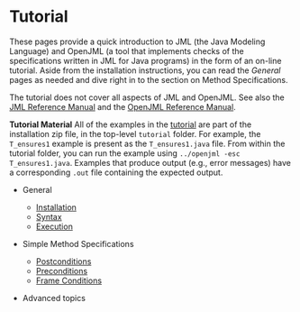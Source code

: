 # Tutorial

These pages provide a quick introduction to JML (the Java Modeling Language) and 
OpenJML (a tool that implements checks of the specifications written in JML for Java programs)
in the form of an on-line tutorial.
Aside from the installation instructions, you can read the _General_ pages as needed and dive right in to the section on Method Specifications.

The tutorial does not cover all aspects of JML and OpenJML. See also the 
[JML Reference Manual](../documentation/JML_Reference_Manual.pdf)
and the [OpenJML Reference Manual](../documentation/OpenJMLUserGuide.pdf).

**Tutorial Material** All of the examples in the [tutorial](../index) are part of the installation
zip file, in the top-level `tutorial` folder. For example, the `T_ensures1`
example is present as the `T_ensures1.java` file. From within the tutorial
folder, you can run the example using `../openjml -esc T_ensures1.java`.
Examples that produce output (e.g., error messages) have a corresponding `.out`
file containing the expected output.


* General
  * [Installation](Installation)
  * [Syntax](Syntax)
  * [Execution](Execution)

* Simple Method Specifications
  * [Postconditions](Postconditions)
  * [Preconditions](Preconditions)
  * [Frame Conditions](FrameConditions)

* Advanced topics

<!--
embedded comments
Java annotations
heavyweight method specs
arithmetic modes
invariants
JML types
JML expressions

-->
